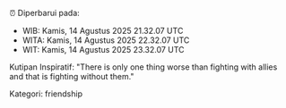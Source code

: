⏰ Diperbarui pada:
- WIB: Kamis, 14 Agustus 2025 21.32.07 UTC
- WITA: Kamis, 14 Agustus 2025 22.32.07 UTC
- WIT: Kamis, 14 Agustus 2025 23.32.07 UTC

Kutipan Inspiratif:
"There is only one thing worse than fighting with allies and that is fighting without them."


Kategori: friendship


